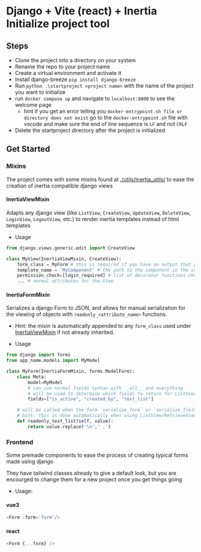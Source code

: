 # Django + Vite (react) + Inertia Initialize project tool

## Steps

- Clone the project into a directory on your system
- Rename the repo to your project name
- Create a virtual environment and activate it
- Install django-breeze `pip install django-breeze`
- Run `python .\startproject <project name>` with the name of the project you want to initialize
- run `docker compose up` and navigate to `localhost:8000` to see the welcome page
  - hint if you get an error telling you `docker-entrypoint.sh file or directory does not exist` go to the `docker-entrypoint.sh` file with vscode and make sure the end of line sequence is `LF` and not `CRLF`
- Delete the startproject directory after the project is initialized

## Get Started

### Mixins

The project comes with some mixins found at [./utils/inertia_utils/](./utils/inertia_utils/) to ease the creation of inertia compatible django views

#### InertiaViewMixin

Adapts any django view (like `ListView`, `CreateView`, `UpdateView`, `DeleteView`, `LoginView`, `LogoutView`, etc.) to render inertia templates instead of html templates

- Usage

```python
from django.views.generic.edit import CreateView

class MyView(InertiaViewMixin, CreateView):
    form_class = MyForm # this is required if you have an output that you want to serialize
    template_name = 'MyComponent' # the path to the component in the src/pages directory (don't include the extension).
    permission_check=[login_required] # list of decorator functions checking if the user has access (made for ease of use but you can still use the offical way of checking permissions with `method_decorator` if you want)
    ... # normal attributes for the View
```

#### InertiaFormMixin

Serializes a django Form to JSON, and allows for manual serialization for the viewing of objects with `readonly_<attribute_name>` functions.

- Hint: the mixin is automatically appended to any `form_class` used under [InertiaViewMixin](#inertiaviewmixin) if not already inherited.

- Usage

```python
from django import forms
from app_name.models import MyModel

class MyForm(InertiaFormMixin, forms.ModelForm):
    class Meta:
        model=MyModel
        # can use normal fields syntax with __all__ and everything
        # will be used to determine which fields to return for ListView and RetrieveView
        fields=["is_active", "created_by", "text_list"]

    # will be called when the form `serialize_form` or `serialize_fields` methods are sent read_only=true
    # hint: this is done automatically when using ListView/RetrieveView
    def readonly_text_list(self, value):
        return value.replace('\n',' ,')
```

### Frontend

Some premade components to ease the process of creating typical forms made using django

They have tailwind classes already to give a default look, but you are encourged to change them for a new project once you get things going

- Usage:

#### vue3

```javascript
<Form :form='form'/>
```

#### react

```javascript
<Form {...form} />
```
